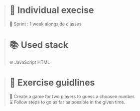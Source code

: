 ># 👥 Individual execise
>
>🏃 Sprint : 1 week alongside classes
>

># 📚 Used stack
>
>🌐 JavaScript HTML
>

># 📑 Exercise guidlines
>
>🎲 Create a game for two players to guess a choosen number. <br>
>⌛ Follow steps to go as far as possible in the given time.
>

